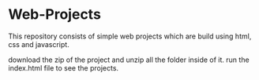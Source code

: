 # Web-Projects
This repository consists of simple web projects which are build using html, css and javascript.

download the zip of the project and unzip all the folder inside of it.
run the index.html file to see the projects.

